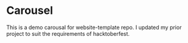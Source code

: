 # Carousel

This is a demo carousal for website-template repo.
I updated my prior project to suit the requirements of hacktoberfest.

